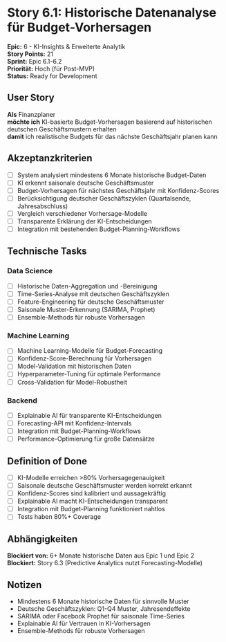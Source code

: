 # Story 6.1: Historische Datenanalyse für Budget-Vorhersagen

**Epic:** 6 - KI-Insights & Erweiterte Analytik  
**Story Points:** 21  
**Sprint:** Epic 6.1-6.2  
**Priorität:** Hoch (für Post-MVP)  
**Status:** Ready for Development

## User Story

**Als** Finanzplaner  
**möchte ich** KI-basierte Budget-Vorhersagen basierend auf historischen deutschen Geschäftsmustern erhalten  
**damit** ich realistische Budgets für das nächste Geschäftsjahr planen kann

## Akzeptanzkriterien

- [ ] System analysiert mindestens 6 Monate historische Budget-Daten
- [ ] KI erkennt saisonale deutsche Geschäftsmuster
- [ ] Budget-Vorhersagen für nächstes Geschäftsjahr mit Konfidenz-Scores
- [ ] Berücksichtigung deutscher Geschäftszyklen (Quartalsende, Jahresabschluss)
- [ ] Vergleich verschiedener Vorhersage-Modelle
- [ ] Transparente Erklärung der KI-Entscheidungen
- [ ] Integration mit bestehenden Budget-Planning-Workflows

## Technische Tasks

### Data Science
- [ ] Historische Daten-Aggregation und -Bereinigung
- [ ] Time-Series-Analyse mit deutschen Geschäftszyklen
- [ ] Feature-Engineering für deutsche Geschäftsmuster
- [ ] Saisonale Muster-Erkennung (SARIMA, Prophet)
- [ ] Ensemble-Methods für robuste Vorhersagen

### Machine Learning
- [ ] Machine Learning-Modelle für Budget-Forecasting
- [ ] Konfidenz-Score-Berechnung für Vorhersagen
- [ ] Model-Validation mit historischen Daten
- [ ] Hyperparameter-Tuning für optimale Performance
- [ ] Cross-Validation für Model-Robustheit

### Backend
- [ ] Explainable AI für transparente KI-Entscheidungen
- [ ] Forecasting-API mit Konfidenz-Intervals
- [ ] Integration mit Budget-Planning-Workflows
- [ ] Performance-Optimierung für große Datensätze

## Definition of Done

- [ ] KI-Modelle erreichen >80% Vorhersagegenauigkeit
- [ ] Saisonale deutsche Geschäftsmuster werden korrekt erkannt
- [ ] Konfidenz-Scores sind kalibriert und aussagekräftig
- [ ] Explainable AI macht KI-Entscheidungen transparent
- [ ] Integration mit Budget-Planning funktioniert nahtlos
- [ ] Tests haben 80%+ Coverage

## Abhängigkeiten

**Blockiert von:** 6+ Monate historische Daten aus Epic 1 und Epic 2  
**Blockiert:** Story 6.3 (Predictive Analytics nutzt Forecasting-Modelle)

## Notizen

- Mindestens 6 Monate historische Daten für sinnvolle Muster
- Deutsche Geschäftszyklen: Q1-Q4 Muster, Jahresendeffekte
- SARIMA oder Facebook Prophet für saisonale Time-Series
- Explainable AI für Vertrauen in KI-Vorhersagen
- Ensemble-Methods für robuste Vorhersagen